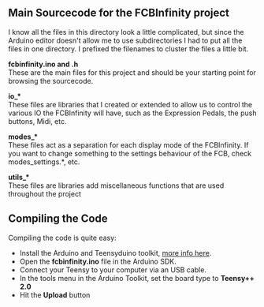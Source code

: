 ## Main Sourcecode for the FCBInfinity project ##

I know all the files in this directory look a little complicated, but since the Arduino editor doesn't allow me to use subdirectories I had to put all the files in one directory. I prefixed the filenames to cluster the files a little bit.

**fcbinfinity.ino and .h**  
These are the main files for this project and should be your starting point for browsing the sourcecode.

**io\_\***  
These files are libraries that I created or extended to allow us to control the various IO the FCBInfinity will have, such as the Expression Pedals, the push buttons, Midi, etc.

**modes\_\***  
These files act as a separation for each display mode of the FCBInfinity. If you want to change something to the settings behaviour of the FCB, check modes\_settings.*, etc.

**utils\_\***  
These files are libraries add miscellaneous functions that are used throughout the project


## Compiling the Code ##

Compiling the code is quite easy:   
- Install the Arduino and Teensyduino toolkit, [more info here](http://www.pjrc.com/teensy/td_download.html).  
- Open the **fcbinfinity.ino** file in the Arduino SDK.  
- Connect your Teensy to your computer via an USB cable.  
- In the tools menu in the Arduino Toolkit, set the board type to **Teensy++ 2.0**  
- Hit the **Upload** button

